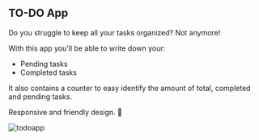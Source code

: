 ## TO-DO App

Do you struggle to keep all your tasks organized? Not anymore!

With this app you'll be able to write down your:
 - Pending tasks 
 - Completed tasks

It also contains a counter to easy identify the amount of total, completed and pending tasks.

Responsive and friendly design. 💜

![todoapp](https://lh3.googleusercontent.com/pw/AJFCJaVH40pi-6UnOzBoDi0FdJjMGT3-HZPZpEA8vVBfUfGom9z8OpI7EJ3q8hAd_-BGEB-tFRE-MeOuQ1WCgsBRIOoU1V09_mh0gTqRUbm5XcKcT_6sQUhSHBM74szF9fv0j5VHKk1YKplijF5zsKUHwQhL=w797-h453-s-no?authuser=0)

